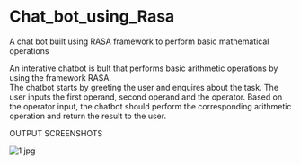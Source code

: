 # Chat_bot_using_Rasa
A chat bot built using RASA framework to perform basic mathematical operations

An interative chatbot is bult that performs basic arithmetic operations by using the framework RASA.  
The chatbot starts by greeting the user and enquires about the task. The user inputs the first operand, second operand and the operator.
Based on the operator input, the chatbot should perform the corresponding arithmetic operation and return the result to the user.

OUTPUT SCREENSHOTS


![1 jpg](https://user-images.githubusercontent.com/117065037/221853438-3e489f9a-5302-4c49-8c11-4fd04d738a5a.png)
